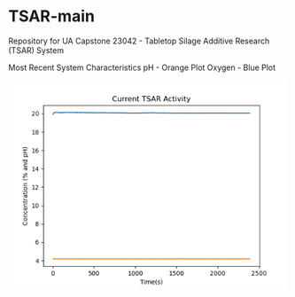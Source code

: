 # TSAR-main
Repository for UA Capstone 23042 - Tabletop Silage Additive Research (TSAR) System


Most Recent System Characteristics
pH     - Orange Plot
Oxygen - Blue Plot



![Silage Characteristics Graph](graph.png)
                                                                                   